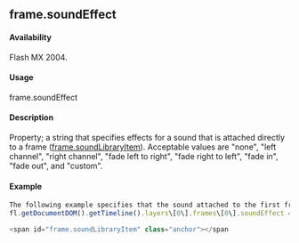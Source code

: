 ## frame.soundEffect

#### Availability

Flash MX 2004.

#### Usage

frame.soundEffect

#### Description

Property; a string that specifies effects for a sound that is attached directly to a frame ([frame.soundLibraryItem](#!AdobeDocs/developers-animatesdk-docs/master/Frame_object/frame31.md)). Acceptable values are "none", "left channel", "right channel", "fade left to right", "fade right to left", "fade in", "fade out", and "custom".

#### Example

```javascript
The following example specifies that the sound attached to the first frame should fade in:
fl.getDocumentDOM().getTimeline().layers\[0\].frames\[0\].soundEffect = "fade in";

<span id="frame.soundLibraryItem" class="anchor"></span
```